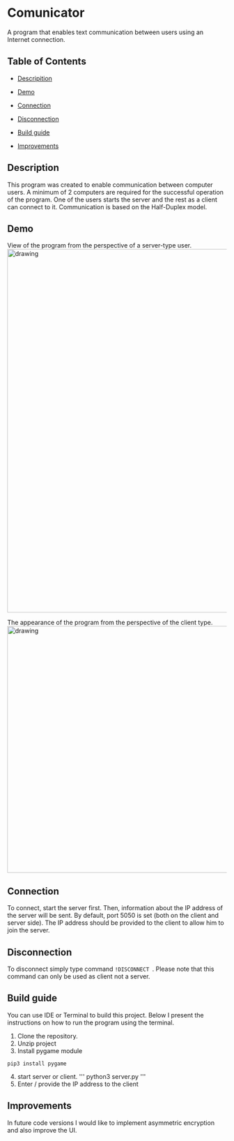 # Comunicator
A program that enables text communication between users using an Internet connection.

## Table of Contents

- [Descripition](#description)

- [Demo](#demo)

- [Connection](#connection)

- [Disconnection](#disconnection)

- [Build guide](#build-guide)

- [Improvements](#improvements)

## Description
This program was created to enable communication between computer users. A minimum of 2 computers are required for the successful operation of the program. One of the users starts the server and the rest as a client can connect to it. Communication is based on the Half-Duplex model.

## Demo
View of the program from the perspective of a server-type user.
<img src="readme_files/server.gif" alt="drawing" width="834"/> 

The appearance of the program from the perspective of the client type.
<img src="readme_files/client.gif" alt="drawing" width="566"/> 

## Connection
To connect, start the server first. Then, information about the IP address of the server will be sent. By default, port 5050 is set (both on the client and server side). The IP address should be provided to the client to allow him to join the server.

## Disconnection
To disconnect simply type command  ```!DISCONNECT ```. Please note that this command can only be used as client not a server.

## Build guide

You can use IDE or Terminal to build this project. Below I present the instructions on how to run the program using the terminal.

1. Clone the repository.
2. Unzip project
3. Install pygame module
 ```
 pip3 install pygame
```
4. start server or client.
'''
python3 server.py
'''
5. Enter / provide the IP address to the client

## Improvements
In future code versions I would like to implement asymmetric encryption and also improve the UI.
